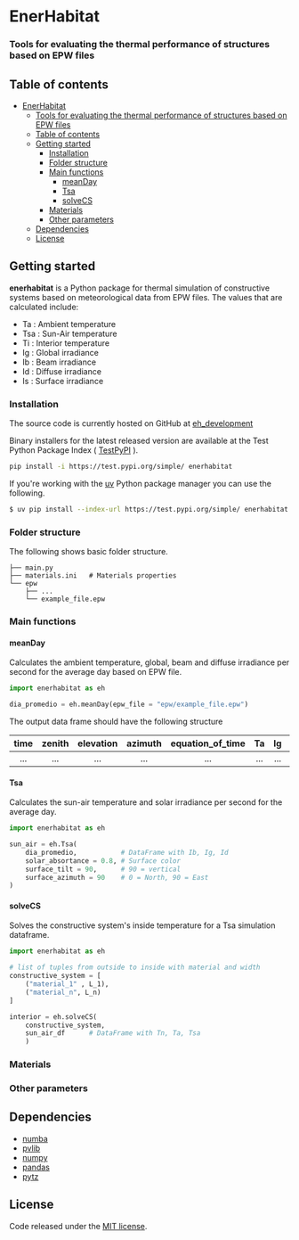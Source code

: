 # EnerHabitat
### Tools for evaluating the thermal performance of structures based on EPW files

## Table of contents
- [EnerHabitat](#enerhabitat)
    - [Tools for evaluating the thermal performance of structures based on EPW files](#tools-for-evaluating-the-thermal-performance-of-structures-based-on-epw-files)
  - [Table of contents](#table-of-contents)
  - [Getting started](#getting-started)
    - [Installation](#installation)
    - [Folder structure](#folder-structure)
    - [Main functions](#main-functions)
      - [meanDay](#meanday)
      - [Tsa](#tsa)
      - [solveCS](#solvecs)
    - [Materials](#materials)
    - [Other parameters](#other-parameters)
  - [Dependencies](#dependencies)
  - [License](#license)

## Getting started
**enerhabitat** is a Python package for thermal simulation of constructive systems based on meteorological data from EPW files. The values that are calculated include:

- Ta  : Ambient temperature
- Tsa : Sun-Air temperature
- Ti  : Interior temperature
- Ig  : Global irradiance
- Ib  : Beam irradiance
- Id  : Diffuse irradiance
- Is  : Surface irradiance

### Installation

The source code is currently hosted on GitHub at [eh_development](https://github.com/AltamarMx/eh_development)

Binary installers for the latest released version are available at the Test Python Package Index ( [TestPyPI](https://test.pypi.org/project/enerhabitat) ).

```bash
pip install -i https://test.pypi.org/simple/ enerhabitat
```

If you're working with the [uv](https://docs.astral.sh/uv/) Python package manager you can use the following.

```bash
$ uv pip install --index-url https://test.pypi.org/simple/ enerhabitat
```

### Folder structure

The following shows basic folder structure.
```
├── main.py
├── materials.ini   # Materials properties
└── epw
    ├── ...
    └── example_file.epw
```

### Main functions
#### meanDay
Calculates the ambient temperature, global, beam and diffuse irradiance per second for the average day based on EPW file.
```python
import enerhabitat as eh

dia_promedio = eh.meanDay(epw_file = "epw/example_file.epw")
```

The output data frame should have the following structure

time | zenith | elevation | azimuth | equation_of_time | Ta | Ig | Ib | Id |Tn | DeltaTn
:---: | :---: | :---: | :---: | :---: |:---: | :---: | :---: | :---: | :---: | :---:
 ... | ... | ... | ... | ... | ... | ... | ... | ... | ... | ...

#### Tsa

Calculates the sun-air temperature and solar irradiance per second for the average day.

```python
import enerhabitat as eh

sun_air = eh.Tsa(
    dia_promedio,           # DataFrame with Ib, Ig, Id
    solar_absortance = 0.8, # Surface color
    surface_tilt = 90,      # 90 = vertical
    surface_azimuth = 90    # 0 = North, 90 = East
)

```

#### solveCS
Solves the constructive system's inside temperature for a Tsa simulation dataframe.

```python
import enerhabitat as eh

# list of tuples from outside to inside with material and width
constructive_system = [
    ("material_1" , L_1),
    ("material_n", L_n)
]

interior = eh.solveCS(
    constructive_system,  
    sun_air_df      # DataFrame with Tn, Ta, Tsa
    )

```

### Materials



### Other parameters


## Dependencies
- [numba](https://numba.pydata.org/)
- [pvlib](https://pvlib-python.readthedocs.io/en/stable/)
- [numpy](https://numpy.org/)
- [pandas](https://pandas.pydata.org/)
- [pytz](https://pypi.org/project/pytz/)


## License
Code released under the [MIT license](https://github.com/AltamarMx/eh_development/blob/main/LICENSE).